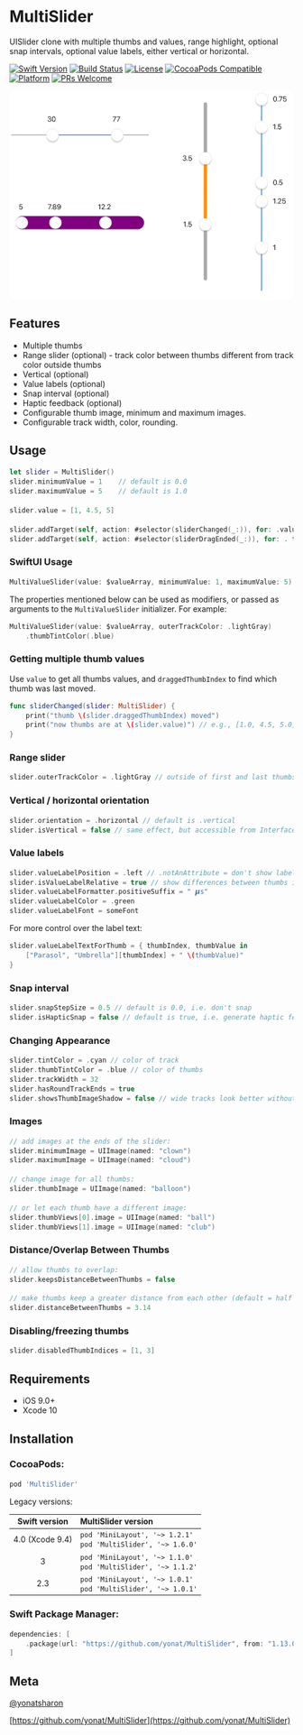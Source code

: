 # MultiSlider
UISlider clone with multiple thumbs and values, range highlight, optional snap intervals, optional value labels, either vertical or horizontal.

[![Swift Version][swift-image]][swift-url]
[![Build Status][travis-image]][travis-url]
[![License][license-image]][license-url]
[![CocoaPods Compatible](https://img.shields.io/cocoapods/v/MultiSlider.svg)](https://img.shields.io/cocoapods/v/MultiSlider.svg)
[![Platform](https://img.shields.io/cocoapods/p/MultiSlider.svg?style=flat)](http://cocoapods.org/pods/MultiSlider)
[![PRs Welcome](https://img.shields.io/badge/PRs-welcome-brightgreen.svg?style=flat-square)](http://makeapullrequest.com)


<p align="center">
<img src="Screenshots/MultiSlider.png">
</p>

## Features

* Multiple thumbs
* Range slider (optional) - track color between thumbs different from track color outside thumbs
* Vertical (optional)
* Value labels (optional)
* Snap interval (optional)
* Haptic feedback (optional)
* Configurable thumb image, minimum and maximum images.
* Configurable track width, color, rounding.

## Usage

```swift
let slider = MultiSlider()
slider.minimumValue = 1    // default is 0.0
slider.maximumValue = 5    // default is 1.0

slider.value = [1, 4.5, 5]

slider.addTarget(self, action: #selector(sliderChanged(_:)), for: .valueChanged) // continuous changes
slider.addTarget(self, action: #selector(sliderDragEnded(_:)), for: . touchUpInside) // sent when drag ends
```

### SwiftUI Usage

```swift
MultiValueSlider(value: $valueArray, minimumValue: 1, maximumValue: 5)
```

The properties mentioned below can be used as modifiers, or passed as arguments to the `MultiValueSlider` initializer. For example:

```swift
MultiValueSlider(value: $valueArray, outerTrackColor: .lightGray)
    .thumbTintColor(.blue)
```


### Getting multiple thumb values

Use `value` to get all thumbs values, and `draggedThumbIndex` to find which thumb was last moved.

```swift
func sliderChanged(slider: MultiSlider) {
    print("thumb \(slider.draggedThumbIndex) moved")
    print("now thumbs are at \(slider.value)") // e.g., [1.0, 4.5, 5.0]
}
```

### Range slider

```swift
slider.outerTrackColor = .lightGray // outside of first and last thumbs
```

### Vertical / horizontal orientation

```swift
slider.orientation = .horizontal // default is .vertical
slider.isVertical = false // same effect, but accessible from Interface Builder
```

### Value labels

```swift
slider.valueLabelPosition = .left // .notAnAttribute = don't show labels
slider.isValueLabelRelative = true // show differences between thumbs instead of absolute values
slider.valueLabelFormatter.positiveSuffix = " 𝞵s"
slider.valueLabelColor = .green
slider.valueLabelFont = someFont
```

For more control over the label text:

```swift
slider.valueLabelTextForThumb = { thumbIndex, thumbValue in
    ["Parasol", "Umbrella"][thumbIndex] + " \(thumbValue)"
}
```

### Snap interval

```swift
slider.snapStepSize = 0.5 // default is 0.0, i.e. don't snap
slider.isHapticSnap = false // default is true, i.e. generate haptic feedback when sliding over snap values
```

### Changing Appearance

```swift
slider.tintColor = .cyan // color of track
slider.thumbTintColor = .blue // color of thumbs
slider.trackWidth = 32
slider.hasRoundTrackEnds = true
slider.showsThumbImageShadow = false // wide tracks look better without thumb shadow
```

### Images

```swift
// add images at the ends of the slider:
slider.minimumImage = UIImage(named: "clown")
slider.maximumImage = UIImage(named: "cloud")

// change image for all thumbs:
slider.thumbImage = UIImage(named: "balloon")

// or let each thumb have a different image:
slider.thumbViews[0].image = UIImage(named: "ball")
slider.thumbViews[1].image = UIImage(named: "club")
```

### Distance/Overlap Between Thumbs

```swift
// allow thumbs to overlap:
slider.keepsDistanceBetweenThumbs = false

// make thumbs keep a greater distance from each other (default = half the thumb size):
slider.distanceBetweenThumbs = 3.14
```

### Disabling/freezing thumbs

```swift
slider.disabledThumbIndices = [1, 3]
```

## Requirements

- iOS 9.0+
- Xcode 10

## Installation

### CocoaPods:

```ruby
pod 'MultiSlider'
```

Legacy versions:

| Swift version | MultiSlider version |
| :---: | :--- |
| 4.0 (Xcode 9.4) | `pod 'MiniLayout', '~> 1.2.1'`<br>`pod 'MultiSlider', '~> 1.6.0'` |
| 3 | `pod 'MiniLayout', '~> 1.1.0'`<br>`pod 'MultiSlider', '~> 1.1.2'` |
| 2.3 | `pod 'MiniLayout', '~> 1.0.1'`<br>`pod 'MultiSlider', '~> 1.0.1'` |

### Swift Package Manager:

```swift
dependencies: [
    .package(url: "https://github.com/yonat/MultiSlider", from: "1.13.0")
]
```

## Meta

[@yonatsharon](https://twitter.com/yonatsharon)

[https://github.com/yonat/MultiSlider](https://github.com/yonat/MultiSlider)

[swift-image]:https://img.shields.io/badge/swift-5.0-orange.svg
[swift-url]: https://swift.org/
[license-image]: https://img.shields.io/badge/License-MIT-blue.svg
[license-url]: LICENSE.txt
[travis-image]: https://img.shields.io/travis/dbader/node-datadog-metrics/master.svg?style=flat-square
[travis-url]: https://travis-ci.org/dbader/node-datadog-metrics
